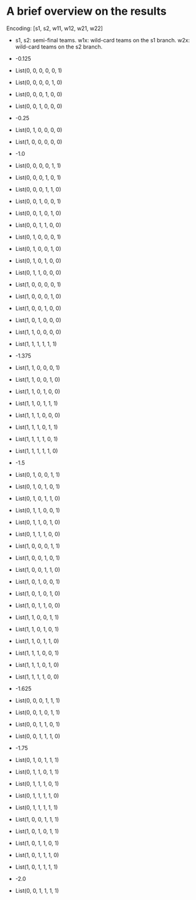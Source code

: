 A brief overview on the results
===============================
Encoding: [s1, s2, w11, w12, w21, w22]
* s1, s2: semi-final teams. w1x: wild-card teams on the s1 branch. w2x: wild-card teams on the s2 branch.


 * -0.125
  * List(0, 0, 0, 0, 0, 1)
  * List(0, 0, 0, 0, 1, 0)
  * List(0, 0, 0, 1, 0, 0)
  * List(0, 0, 1, 0, 0, 0)
 * -0.25
  * List(0, 1, 0, 0, 0, 0)
  * List(1, 0, 0, 0, 0, 0)
 * -1.0
  * List(0, 0, 0, 0, 1, 1)
  * List(0, 0, 0, 1, 0, 1)
  * List(0, 0, 0, 1, 1, 0)
  * List(0, 0, 1, 0, 0, 1)
  * List(0, 0, 1, 0, 1, 0)
  * List(0, 0, 1, 1, 0, 0)
  * List(0, 1, 0, 0, 0, 1)
  * List(0, 1, 0, 0, 1, 0)
  * List(0, 1, 0, 1, 0, 0)
  * List(0, 1, 1, 0, 0, 0)
  * List(1, 0, 0, 0, 0, 1)
  * List(1, 0, 0, 0, 1, 0)
  * List(1, 0, 0, 1, 0, 0)
  * List(1, 0, 1, 0, 0, 0)
  * List(1, 1, 0, 0, 0, 0)
  * List(1, 1, 1, 1, 1, 1)
 * -1.375
  * List(1, 1, 0, 0, 0, 1)
  * List(1, 1, 0, 0, 1, 0)
  * List(1, 1, 0, 1, 0, 0)
  * List(1, 1, 0, 1, 1, 1)
  * List(1, 1, 1, 0, 0, 0)
  * List(1, 1, 1, 0, 1, 1)
  * List(1, 1, 1, 1, 0, 1)
  * List(1, 1, 1, 1, 1, 0)
 * -1.5
  * List(0, 1, 0, 0, 1, 1)
  * List(0, 1, 0, 1, 0, 1)
  * List(0, 1, 0, 1, 1, 0)
  * List(0, 1, 1, 0, 0, 1)
  * List(0, 1, 1, 0, 1, 0)
  * List(0, 1, 1, 1, 0, 0)
  * List(1, 0, 0, 0, 1, 1)
  * List(1, 0, 0, 1, 0, 1)
  * List(1, 0, 0, 1, 1, 0)
  * List(1, 0, 1, 0, 0, 1)
  * List(1, 0, 1, 0, 1, 0)
  * List(1, 0, 1, 1, 0, 0)
  * List(1, 1, 0, 0, 1, 1)
  * List(1, 1, 0, 1, 0, 1)
  * List(1, 1, 0, 1, 1, 0)
  * List(1, 1, 1, 0, 0, 1)
  * List(1, 1, 1, 0, 1, 0)
  * List(1, 1, 1, 1, 0, 0)
 * -1.625
  * List(0, 0, 0, 1, 1, 1)
  * List(0, 0, 1, 0, 1, 1)
  * List(0, 0, 1, 1, 0, 1)
  * List(0, 0, 1, 1, 1, 0)
 * -1.75
  * List(0, 1, 0, 1, 1, 1)
  * List(0, 1, 1, 0, 1, 1)
  * List(0, 1, 1, 1, 0, 1)
  * List(0, 1, 1, 1, 1, 0)
  * List(0, 1, 1, 1, 1, 1)
  * List(1, 0, 0, 1, 1, 1)
  * List(1, 0, 1, 0, 1, 1)
  * List(1, 0, 1, 1, 0, 1)
  * List(1, 0, 1, 1, 1, 0)
  * List(1, 0, 1, 1, 1, 1)
 * -2.0
  * List(0, 0, 1, 1, 1, 1)
